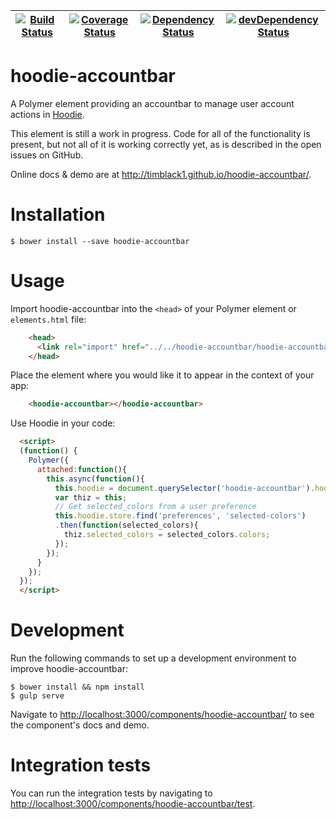 | [![Build Status](https://travis-ci.org/timblack1/hoodie-accountbar.svg?branch=master)](https://travis-ci.org/timblack1/hoodie-accountbar) | [![Coverage Status](https://coveralls.io/repos/timblack1/hoodie-accountbar/badge.svg?branch=master&service=github)](https://coveralls.io/github/timblack1/hoodie-accountbar?branch=master) | [![Dependency Status](https://david-dm.org/timblack1/hoodie-accountbar.svg)](https://david-dm.org/timblack1/hoodie-accountbar/master) | [![devDependency Status](https://david-dm.org/timblack1/hoodie-accountbar/master/dev-status.svg)](https://david-dm.org/timblack1/hoodie-accountbar/master#info=devDependencies) |
| --- | --- | --- | --- |
# hoodie-accountbar

A Polymer element providing an accountbar to manage user account actions in [Hoodie](http://hood.ie).

This element is still a work in progress.  Code for all of the functionality is present,
but not all of it is working correctly yet, as is described in the open issues on GitHub.

Online docs & demo are at http://timblack1.github.io/hoodie-accountbar/.

# Installation

    $ bower install --save hoodie-accountbar

# Usage

Import hoodie-accountbar into the `<head>` of your Polymer element or `elements.html` file:

```html
    <head>
      <link rel="import" href="../../hoodie-accountbar/hoodie-accountbar.html">
    </head>
```

Place the element where you would like it to appear in the context of your app:

```html
    <hoodie-accountbar></hoodie-accountbar>
```

Use Hoodie in your code:

```html
  <script>
  (function() {
    Polymer({
      attached:function(){
        this.async(function(){
          this.hoodie = document.querySelector('hoodie-accountbar').hoodie;
          var thiz = this;
          // Get selected_colors from a user preference
          this.hoodie.store.find('preferences', 'selected-colors')
          .then(function(selected_colors){
            thiz.selected_colors = selected_colors.colors;
          });
        });
      }
    });
  });
  </script>
```

# Development

Run the following commands to set up a development environment to improve hoodie-accountbar:

    $ bower install && npm install
    $ gulp serve

Navigate to [http://localhost:3000/components/hoodie-accountbar/](http://localhost:3000/components/hoodie-accountbar/)
to see the component's docs and demo.

# Integration tests

You can run the integration tests by navigating to
[http://localhost:3000/components/hoodie-accountbar/test](http://localhost:3000/components/hoodie-accountbar/).